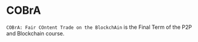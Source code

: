 # COBrA
`COBrA: Fair COntent Trade on the BlockchAin` is the Final Term of the P2P and Blockchain course.
